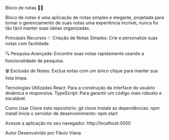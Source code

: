 Bloco de notas 📝✨

Bloco de notas é uma aplicação de notas simples e elegante, projetada para tornar o gerenciamento de suas notas uma experiência incrível, nunca foi tão fácil manter suas ideias organizadas.

Principais Recursos
✨ Criação de Notas Simples: Crie e personalize suas notas com facilidade.

🔍 Pesquisa Avançada: Encontre suas notas rapidamente usando a funcionalidade de pesquisa.

🗑️ Exclusão de Notas: Exclua notas com um único clique para manter sua lista limpa.

Tecnologias Utilizadas
React: Para a construção da interface do usuário dinâmica e responsiva.
TypeScript: Para garantir um código mais robusto e escalável.

Como Usar
Clone este repositório: git clone 
Instale as dependências: npm install
Inicie o servidor de desenvolvimento: npm start

Acesse a aplicação no seu navegador: http://localhost:3000


Autor
Desenvolvido por Flávio Viana
